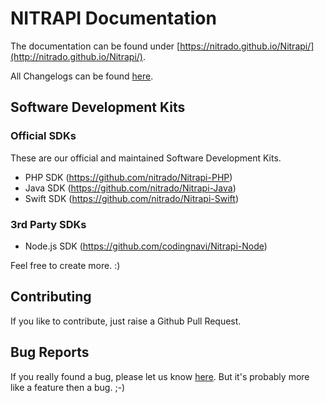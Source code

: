 # NITRAPI Documentation

The documentation can be found under [https://nitrado.github.io/Nitrapi/](http://nitrado.github.io/Nitrapi/).

All Changelogs can be found [here](https://github.com/nitrado/Nitrapi/blob/master/CHANGELOG.md).

## Software Development Kits

### Official SDKs

These are our official and maintained Software Development Kits.

* PHP SDK (https://github.com/nitrado/Nitrapi-PHP)
* Java SDK (https://github.com/nitrado/Nitrapi-Java)
* Swift SDK (https://github.com/nitrado/Nitrapi-Swift)

### 3rd Party SDKs

* Node.js SDK (https://github.com/codingnavi/Nitrapi-Node)

Feel free to create more. :)

## Contributing

If you like to contribute, just raise a Github Pull Request.

## Bug Reports

If you really found a bug, please let us know [here](https://github.com/nitrado/Nitrapi/issues). But it's probably more like a feature then a bug. ;-)

